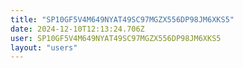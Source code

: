 ```yaml
---
title: "SP10GF5V4M649NYAT49SC97MGZX556DP98JM6XKS5"
date: 2024-12-10T12:13:24.706Z
user: SP10GF5V4M649NYAT49SC97MGZX556DP98JM6XKS5
layout: "users"
---
```

    
